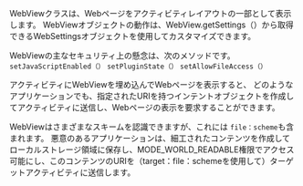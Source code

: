 
WebViewクラスは、Webページをアクティビティレイアウトの一部として表示します。
WebViewオブジェクトの動作は、WebView.getSettings（）から取得できるWebSettingsオブジェクトを使用してカスタマイズできます。

WebViewの主なセキュリティ上の懸念は、次のメソッドです。 `setJavaScriptEnabled（）`
 `setPluginState（）`
`setAllowFileAccess（）`

アクティビティにWebViewを埋め込んでWebページを表示すると、
どのようなアプリケーションでも、指定されたURIを持つインテントオブジェクトを作成してアクティビティに送信し、Webページの表示を要求することができます。

WebViewはさまざまなスキームを認識できますが、これには `file：scheme`も含まれます。
悪意のあるアプリケーションは、細工されたコンテンツを作成してローカルストレージ領域に保存し、MODE_WORLD_READABLE権限でアクセス可能にし、このコンテンツのURIを（target：file：schemeを使用して）ターゲットアクティビティに送信します。
